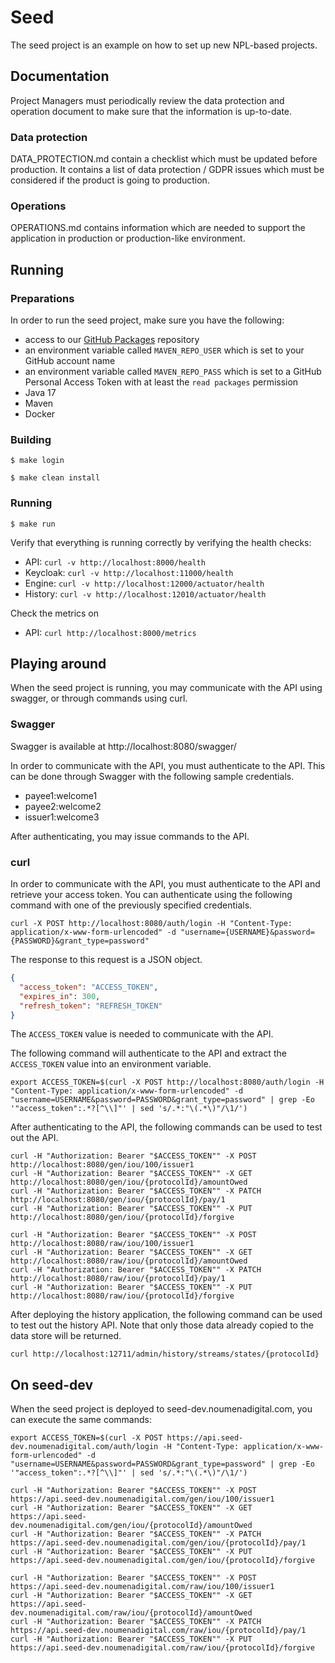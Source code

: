 # Seed

The seed project is an example on how to set up new NPL-based projects.

## Documentation

Project Managers must periodically review the data protection and operation document to make sure that the information
is up-to-date.

### Data protection

DATA_PROTECTION.md contain a checklist which must be updated before production. It contains a list of data protection /
GDPR issues which must be considered if the product is going to production.

### Operations

OPERATIONS.md contains information which are needed to support the application in production or production-like
environment.

## Running

### Preparations

In order to run the seed project, make sure you have the following:

* access to our [GitHub Packages](https://github.com/noumenadigital/packages) repository
* an environment variable called `MAVEN_REPO_USER` which is set to your GitHub account name
* an environment variable called `MAVEN_REPO_PASS` which is set to a GitHub Personal Access Token with at least
  the `read packages` permission
* Java 17
* Maven
* Docker

### Building

```shell
$ make login  
```

```shell
$ make clean install  
```

### Running

```shell
$ make run
```

Verify that everything is running correctly by verifying the health checks:

* API: `curl -v http://localhost:8000/health`
* Keycloak: `curl -v http://localhost:11000/health`
* Engine: `curl -v http://localhost:12000/actuator/health`
* History: `curl -v http://localhost:12010/actuator/health`

Check the metrics on

* API: `curl http://localhost:8000/metrics`

## Playing around

When the seed project is running, you may communicate with the API using swagger, or through commands using curl.

### Swagger

Swagger is available at http://localhost:8080/swagger/

In order to communicate with the API, you must authenticate to the API. This can be done through Swagger with the
following sample credentials.

* payee1:welcome1
* payee2:welcome2
* issuer1:welcome3

After authenticating, you may issue commands to the API.

### curl

In order to communicate with the API, you must authenticate to the API and retrieve your access token. You can
authenticate using the following command with one of the previously specified credentials.

`curl -X POST http://localhost:8080/auth/login -H "Content-Type: application/x-www-form-urlencoded" -d "username={USERNAME}&password={PASSWORD}&grant_type=password"`

The response to this request is a JSON object.

```json
{
  "access_token": "ACCESS_TOKEN",
  "expires_in": 300,
  "refresh_token": "REFRESH_TOKEN"
}
```

The `ACCESS_TOKEN` value is needed to communicate with the API.

The following command will authenticate to the API and extract the `ACCESS_TOKEN` value into an environment variable.

```shell
export ACCESS_TOKEN=$(curl -X POST http://localhost:8080/auth/login -H "Content-Type: application/x-www-form-urlencoded" -d "username=USERNAME&password=PASSWORD&grant_type=password" | grep -Eo '"access_token":.*?[^\\]"' | sed 's/.*:"\(.*\)"/\1/')
```

After authenticating to the API, the following commands can be used to test out the API.

```shell
curl -H "Authorization: Bearer "$ACCESS_TOKEN"" -X POST  http://localhost:8080/gen/iou/100/issuer1
curl -H "Authorization: Bearer "$ACCESS_TOKEN"" -X GET   http://localhost:8080/gen/iou/{protocolId}/amountOwed
curl -H "Authorization: Bearer "$ACCESS_TOKEN"" -X PATCH http://localhost:8080/gen/iou/{protocolId}/pay/1
curl -H "Authorization: Bearer "$ACCESS_TOKEN"" -X PUT   http://localhost:8080/gen/iou/{protocolId}/forgive

curl -H "Authorization: Bearer "$ACCESS_TOKEN"" -X POST  http://localhost:8080/raw/iou/100/issuer1
curl -H "Authorization: Bearer "$ACCESS_TOKEN"" -X GET   http://localhost:8080/raw/iou/{protocolId}/amountOwed
curl -H "Authorization: Bearer "$ACCESS_TOKEN"" -X PATCH http://localhost:8080/raw/iou/{protocolId}/pay/1
curl -H "Authorization: Bearer "$ACCESS_TOKEN"" -X PUT   http://localhost:8080/raw/iou/{protocolId}/forgive
```

After deploying the history application, the following command can be used to test out the history API. Note that only
those data already copied to the data store will be returned.

```shell
curl http://localhost:12711/admin/history/streams/states/{protocolId}
```

## On seed-dev

When the seed project is deployed to seed-dev.noumenadigital.com, you can execute the same commands:

```shell
export ACCESS_TOKEN=$(curl -X POST https://api.seed-dev.noumenadigital.com/auth/login -H "Content-Type: application/x-www-form-urlencoded" -d "username=USERNAME&password=PASSWORD&grant_type=password" | grep -Eo '"access_token":.*?[^\\]"' | sed 's/.*:"\(.*\)"/\1/')
```

```shell
curl -H "Authorization: Bearer "$ACCESS_TOKEN"" -X POST  https://api.seed-dev.noumenadigital.com/gen/iou/100/issuer1
curl -H "Authorization: Bearer "$ACCESS_TOKEN"" -X GET   https://api.seed-dev.noumenadigital.com/gen/iou/{protocolId}/amountOwed
curl -H "Authorization: Bearer "$ACCESS_TOKEN"" -X PATCH https://api.seed-dev.noumenadigital.com/gen/iou/{protocolId}/pay/1
curl -H "Authorization: Bearer "$ACCESS_TOKEN"" -X PUT   https://api.seed-dev.noumenadigital.com/gen/iou/{protocolId}/forgive
                                                  
curl -H "Authorization: Bearer "$ACCESS_TOKEN"" -X POST  https://api.seed-dev.noumenadigital.com/raw/iou/100/issuer1
curl -H "Authorization: Bearer "$ACCESS_TOKEN"" -X GET   https://api.seed-dev.noumenadigital.com/raw/iou/{protocolId}/amountOwed
curl -H "Authorization: Bearer "$ACCESS_TOKEN"" -X PATCH https://api.seed-dev.noumenadigital.com/raw/iou/{protocolId}/pay/1
curl -H "Authorization: Bearer "$ACCESS_TOKEN"" -X PUT   https://api.seed-dev.noumenadigital.com/raw/iou/{protocolId}/forgive
```
